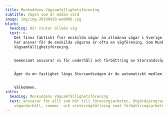 ```yaml
---
title: Munkuddens Vägsamfällighetsförening
subtitle: Vägen som är mödan värd
image: img/img-20190920-wa0000.jpg
blurb:
  heading: Här slutar allmän väg
  text: >-
    Det finns faktiskt fler enskilda vägar än allmänna vägar i Sverige. De som
    har ansvar för de enskilda vägarna är ofta en vägförening. Som Munkuddens
    Vägsamfällighetsförening.


    Gemensamt ansvarar vi för underhåll och förbättring av Storsandsvägen. Vi i styrelsen ser som vår uppgift att se till att Storsandsvägen har god framkomlighet och hög trafiksäkerhet till så låg kostnad som möjligt för samfällighetens medlemmar.


    Äger du en fastighet längs Storsandsvägen är du automatiskt medlem i samfälligheten. 


    Välkommen.
intro:
  heading: Munkuddens Vägsamfällighetsförening
  text: ansvarar för allt som hör till föreningsarbetet, åtgärdsprogram för
    vägunderhåll, sommar- och vinterväghållning samt förbättringsarbeten.
---
```


